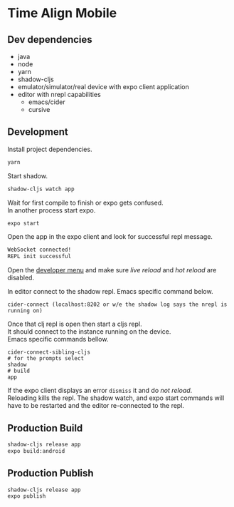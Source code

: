 # Time Align Mobile
## Dev dependencies
- java
- node
- yarn
- shadow-cljs
- emulator/simulator/real device with expo client application
- editor with nrepl capabilities
  - emacs/cider
  - cursive

## Development
Install project dependencies.
```bash
yarn
```

Start shadow.
```bash
shadow-cljs watch app
```

Wait for first compile to finish or expo gets confused.  
In another process start expo.
```bash
expo start
```

Open the app in the expo client and look for successful repl message.
```bash
WebSocket connected!
REPL init successful
```

Open the [developer menu](https://docs.expo.io/versions/latest/workflow/development-mode/#showing-the-developer-menu) and make sure *live reload* and *hot reload* are disabled.  

In editor connect to the shadow repl. Emacs specific command below.
```
cider-connect (localhost:8202 or w/e the shadow log says the nrepl is running on)
```

Once that clj repl is open then start a cljs repl.  
It should connect to the instance running on the device.  
Emacs specific commands bellow.
```
cider-connect-sibling-cljs
# for the prompts select
shadow
# build
app
```

If the expo client displays an error `dismiss` it and do *not* _reload_.  
Reloading kills the repl. The shadow watch, and expo start commands will have to be restarted and the editor re-connected to the repl.

## Production Build
```bash
shadow-cljs release app
expo build:android
```

## Production Publish
```bash
shadow-cljs release app
expo publish
```

